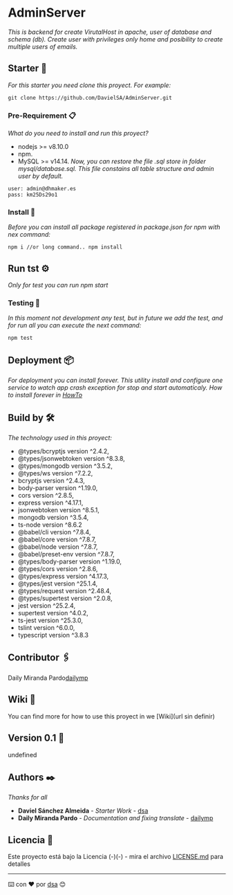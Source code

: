 # AdminServer

_This is backend for create VirutalHost in apache, user of database and schema (db). Create user with privileges only home and posibility to create multiple users of emails._

## Starter 🚀

_For this starter you need clone this proyect. For example:_
```
git clone https://github.com/DavielSA/AdminServer.git
```

### Pre-Requirement 📋

_What do you need to install and run this proyect?_
* nodejs >= v8.10.0 
* npm.  
* MySQL >= v14.14.
_Now, you can restore the file .sql store in folder mysql/database.sql. This file constains all table structure and admin user by default._
```
user: admin@dhmaker.es
pass: km25Ds29o1
```

### Install 🔧

_Before you can install all package registered in package.json for npm with nex command:_
```
npm i //or long command.. npm install
```

## Run tst ⚙️

_Only for test you can run npm start_

### Testing 🔩

_In this moment not development any test, but in future we add the test, and for run all you can execute the next command:_

```
npm test
```

## Deployment 📦

_For deployment you can install forever. This utility install and configure one service to watch app crash exception for stop and start automaticaly._
_How to install forever in [HowTo](https://www.npmjs.com/package/forever)_

## Build by 🛠️

_The technology used in this proyect:_

* @types/bcryptjs version ^2.4.2,
* @types/jsonwebtoken version ^8.3.8,
* @types/mongodb version ^3.5.2,
* @types/ws version ^7.2.2,
* bcryptjs version ^2.4.3,
* body-parser version ^1.19.0,
* cors version ^2.8.5,
* express version ^4.17.1,
* jsonwebtoken version  ^8.5.1,
* mongodb version ^3.5.4,
* ts-node version ^8.6.2
* @babel/cli version ^7.8.4,
* @babel/core version ^7.8.7,
* @babel/node version ^7.8.7,
* @babel/preset-env version ^7.8.7,
* @types/body-parser version ^1.19.0,
* @types/cors version ^2.8.6,
* @types/express version ^4.17.3,
* @types/jest version ^25.1.4,
* @types/request version ^2.48.4,
* @types/supertest version ^2.0.8,
* jest version ^25.2.4,
* supertest version ^4.0.2,
* ts-jest version ^25.3.0,
* tslint version ^6.0.0,
* typescript version ^3.8.3

## Contributor 🖇️

Daily Miranda Pardo[dailymp](https://github.com/dailymp/)

## Wiki 📖

You can find more for how to use this proyect in we [Wiki](url sin definir)

## Version 0.1 📌

undefined


## Authors ✒️

_Thanks for all_

* **Daviel Sánchez Almeida** - *Starter Work* - [dsa](https://github.com/DavielSA)
* **Daily Miranda Pardo** - *Documentation and fixing translate* - [dailymp](https://github.com/dailymp/)


## Licencia 📄

Este proyecto está bajo la Licencia (-)(-) - mira el archivo [LICENSE.md](LICENSE.md) para detalles


---
⌨️ con ❤️ por [dsa](https://github.com/DavielSA) 😊